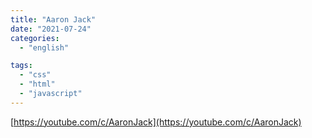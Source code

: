 ```yaml
---
title: "Aaron Jack"
date: "2021-07-24"
categories:
  - "english"

tags:
  - "css"
  - "html"
  - "javascript"
---
```


[https://youtube.com/c/AaronJack](https://youtube.com/c/AaronJack)
